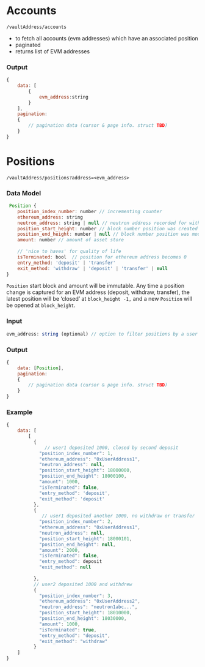 # Accounts

`/vaultAddress/accounts` 

- to fetch all accounts (evm addresses) which have an associated position
- paginated
- returns list of EVM addresses

### **Output**

```jsx
{
	data: [
		{
			evm_address:string
		}
	],
	pagination: 
	{
		// pagination data (cursor & page info. struct TBD)
	}
}
```

# Positions

`/vaultAddress/positions?address=<evm_address>` 

### Data Model

```jsx
 Position {
	position_index_number: number // incrementing counter
	ethereum_address: string
	neutron_address: string | null // neutron address recorded for withdraw
	position_start_height: number // block number position was created
	position_end_height: number | null // block number position was modified -1
	amount: number // amount of asset store
	
	// 'nice to haves' for quality of life
	isTerminated: bool  // position for ethereum address becomes 0
	entry_method: 'deposit' | 'transfer'
	exit_method: 'withdraw' | 'deposit' | 'transfer' | null
}
```

`Position` start block and amount will be immutable. Any time a position change is captured for an EVM address (deposit, withdraw, transfer), the latest position will be ‘closed’ at `block_height -1,` and a new `Position` will be opened at `block_height`. 

### Input

```jsx
evm_address: string (optional) // option to filter positions by a user address
```

### Output

```jsx
{
	data: [Position],
	pagination: 
	{
		// pagination data (cursor & page info. struct TBD)
	}
}
```

### Example

```jsx
{
	data: [
		[
		  { 
			  // user1 deposited 1000, closed by second deposit
		    "position_index_number": 1,
		    "ethereum_address": "0xUserAddress1",
		    "neutron_address": null,
		    "position_start_height": 18000000,
		    "position_end_height": 18000100,
		    "amount": 1000,
		    "isTerminated": false,
		    "entry_method": 'deposit',
		    "exit_method": 'deposit' 
		  },
		  {
			 // user1 deposited another 1000, no withdraw or transfer
		    "position_index_number": 2,
		    "ethereum_address": "0xUserAddress1",
		    "neutron_address": null,
		    "position_start_height": 18000101,
		    "position_end_height": null,
		    "amount": 2000,
		    "isTerminated": false,
		    "entry_method": deposit
		    "exit_method": null
		    
		  },
		  // user2 deposited 1000 and withdrew
		  {
		    "position_index_number": 3,
		    "ethereum_address": "0xUserAddress2",
		    "neutron_address": "neutron1abc...",
		    "position_start_height": 18010000,
		    "position_end_height": 18030000,
		    "amount": 1000,
		    "isTerminated": true,
		    "entry_method": "deposit",
		    "exit_method": "withdraw"
		  }
	]
}
```
